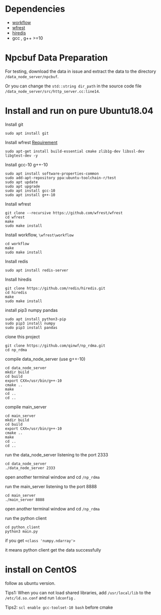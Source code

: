 # Dependencies

+ [workflow](https://github.com/sogou/workflow) 
+ [wfrest](https://github.com/wfrest/wfrest)
+ [hiredis](https://github.com/redis/hiredis)
+ gcc , g++  >=10

# Npcbuf Data Preparation

For testing, download the data in issue and extract the data to the directory `/data_node_server/npcbuf`.

Or you can change the `std::string dir_path` in the source code file `/data_node_server/src/http_server.cc:line14`.

# Install and run on pure Ubuntu18.04

Install git

```shell
sudo apt install git
```

Install wfrest [Requirement](https://github.com/wfrest/wfrest/blob/main/docs/requirement.md#requirement)

```shell
sudo apt-get install build-essential cmake zlib1g-dev libssl-dev libgtest-dev -y
```

Install gcc-10 g++-10

```shell
sudo apt install software-properties-common
sudo add-apt-repository ppa:ubuntu-toolchain-r/test
sudo apt update
sudo apt upgrade
sudo apt install gcc-10
sudo apt install g++-10
```

Install wfrest

```shell
git clone --recursive https://github.com/wfrest/wfrest
cd wfrest
make
sudo make install
```

Install workflow, `\wfrest\workflow`

```shell
cd workflow
make
sudo make install
```

Install redis

```shell
sudo apt install redis-server
```

Install hiredis

```shell
git clone https://github.com/redis/hiredis.git
cd hiredis
make
sudo make install
```

install pip3 numpy pandas

```shell
sudo apt install python3-pip
sudo pip3 install numpy
sudo pip3 install pandas
```



clone this project

```shell
git clone https://github.com/qinwf/np_rdma.git
cd np_rdma
```

compile data_node_server  (use g++-10)

```shell
cd data_node_server
mkdir build
cd build
export CXX=/usr/bin/g++-10
cmake ..
make
cd ..
cd ..

```

compile main_server

```shell
cd main_server
mkdir build
cd build
export CXX=/usr/bin/g++-10
cmake ..
make
cd ..
cd ..

```

run the data_node_server listening to the port 2333

```shell
cd data_node_server
./data_node_server 2333
```

open another terminal window and cd  `/np_rdma`

run the main_server listening to the port 8888

```
cd main_server
./main_server 8888
```

open another terminal window and cd  `/np_rdma`

run the python client

```
cd python_client
python3 main.py
```

if you get `<class 'numpy.ndarray'>` 

it means python client get the data successfully

# install on CentOS 

follow as ubuntu version.

Tips1: When you can not load shared libraries, add `/usr/local/lib` to the `/etc/ld.so.conf` and run `ldconfig` . 

Tips2: `scl enable gcc-toolset-10 bash` before cmake
